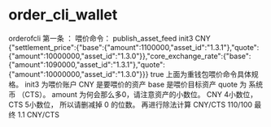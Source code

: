 # order_cli_wallet
orderofcli
第一条 ： 喂价命令：
publish_asset_feed init3 CNY {"settlement_price":{"base":{"amount":1100000,"asset_id":"1.3.1"},"quote":{"amount":10000000,"asset_id":"1.3.0"}},"core_exchange_rate":{"base":{"amount":1090000,"asset_id":"1.3.1"},"quote":{"amount":10000000,"asset_id":"1.3.0"}}} true
上面为重钱包喂价命令具体规格。   init3 为喂价账户   CNY 是要喂价的资产   base 是喂价目标资产  quote 为 系统币 （CTS）。
amount 为何会那么多0，请注意资产的小数位。 CNY 4小数位，  CTS 5小数位， 所以请删减掉 0 的位数。 再进行除法计算 CNY/CTS   110/100 最终   1.1 CNY/CTS
